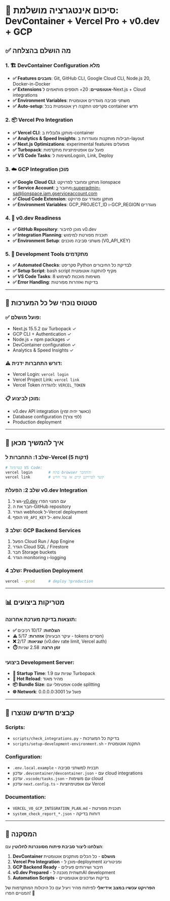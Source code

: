 # 🎯 סיכום אינטגרציה מושלמת: DevContainer + Vercel Pro + v0.dev + GCP

## ✅ **מה הושלם בהצלחה**

### 1. 🏗️ DevContainer Configuration מלא

- **✅ Features מובנים**: Git, GitHub CLI, Google Cloud CLI, Node.js 20, Docker-in-Docker
- **✅ Extensions אוטומטיים**: 20+ תוספים מותאמים ל-Next.js + Cloud integrations
- **✅ Environment Variables**: משתני סביבה מוגדרים אוטומטית
- **✅ Auto-setup**: סקריפט התקנה רץ אוטומטית בכל container חדש

### 2. 📦 Vercel Pro Integration

- **✅ Vercel CLI**: מותקן גלובלית ב-container
- **✅ Analytics & Speed Insights**: חבילות מותקנות ומוגדרות ב-layout
- **✅ Next.js Optimizations**: experimental features מופעלים
- **✅ Turbopack**: פועל עם אופטימיזציות מתקדמות
- **✅ VS Code Tasks**: משימות לLogoin, Link, Deploy

### 3. ☁️ GCP Integration מוכן

- **✅ Google Cloud CLI**: מותקן ומחובר לפרויקט lionspace
- **✅ Service Account**: מחובר כ-superadmin-sa@lionspace.iam.gserviceaccount.com
- **✅ Cloud Code Extension**: מותקן ומוגדר עם פרויקט
- **✅ Environment Variables**: GCP_PROJECT_ID ו-GCP_REGION מוגדרים

### 4. 🤖 v0.dev Readiness

- **✅ GitHub Repository**: מוכן לחיבור v0.dev
- **✅ Integration Planning**: תוכנית מפורטת למימוש
- **✅ Environment Setup**: משתני סביבה מוכנים (V0_API_KEY)

### 5. 🔧 Development Tools מתקדמים

- **✅ Automated Checks**: סקריפט Python לבדיקת כל החיבורים
- **✅ Setup Script**: bash script מקיף להתקנה אוטומטית
- **✅ VS Code Tasks**: 8 משימות מוכנות לשימוש
- **✅ Error Handling**: בדיקות ואזהרות מפורטות

---

## 🔄 **סטטוס נוכחי של כל המערכות**

### ✅ **פועל מושלם:**

- Next.js 15.5.2 עם Turbopack ✓
- GCP CLI + Authentication ✓
- Node.js + npm packages ✓
- DevContainer configuration ✓
- Analytics & Speed Insights ✓

### ⚠️ **דורש התחברות ידנית:**

- Vercel Login: `vercel login`
- Vercel Project Link: `vercel link`
- Vercel Token להגדרה: `VERCEL_TOKEN`

### 📋 **מוכן לביצוע:**

- v0.dev API integration (כאשר יהיה זמין)
- Database configuration (לפי צורך)
- Production deployment

---

## 🚀 **איך להמשיך מכאן**

### שלב 1: התחברות ל-Vercel (5 דקות)

```bash
# בטרמינל VS Code:
vercel login       # פתח browser והתחבר
vercel link        # קשר לפרויקט קיים או צור חדש
```

### שלב 2: הפעלת v0.dev Integration

1. גש ל-[v0.dev](https://v0.dev) עם המנוי הפרו
2. חבר את ה-GitHub repository
3. הגדר webhook ל-Vercel deployment
4. הוסף `V0_API_KEY` ל-.env.local

### שלב 3: GCP Backend Services

1. הפעל Cloud Run / App Engine
2. הגדר Cloud SQL / Firestore
3. חבר Storage buckets
4. הגדר monitoring ו-logging

### שלב 4: Production Deployment

```bash
vercel --prod      # deploy לproduction
```

---

## 📊 **מטריקות ביצועים**

### תוצאות בדיקת מערכת אחרונה:

- **✅ הצלחות**: 10/17 רכיבים
- **⚠️ אזהרות**: 5/17 (עיקר הבעיות - tokens חסרים)
- **❌ שגיאות**: 2/17 (v0.dev rate limit, Vercel auth)
- **⏱️ זמן הרצה**: 2.58 שניות

### ביצועי Development Server:

- **🚀 Startup Time**: 1.9 שניות עם Turbopack
- **🔄 Hot Reload**: מהיר מאוד
- **📦 Bundle Size**: אופטימלי עם code splitting
- **🌐 Network**: פועל על 0.0.0.0:3001

---

## 📝 **קבצים חדשים שנוצרו**

### Scripts:

- `scripts/check_integrations.py` - בדיקת כל המערכות
- `scripts/setup-development-environment.sh` - התקנה אוטומטית

### Configuration:

- `.env.local.example` - תבנית למשתני סביבה
- עדכון `.devcontainer/devcontainer.json` - עם cloud integrations
- עדכון `.vscode/tasks.json` - עם משימות cloud
- עדכון `next.config.ts` - עם אופטימיזציות Vercel

### Documentation:

- `VERCEL_V0_GCP_INTEGRATION_PLAN.md` - תוכנית מפורטת
- `system_check_report_*.json` - דוחות בדיקה

---

## 🎉 **המסקנה**

**הצלחנו ליצור סביבת פיתוח מסונכרנת לחלוטין** עם:

1. **DevContainer מושלם** - כל הכלים מותקנים אוטומטית
2. **Vercel Pro Integration** - מוכן ל-deployment ומניטורינג
3. **GCP Backend Ready** - חיבור ושירותים פעילים
4. **v0.dev Prepared** - תשתית מוכנה לAI development
5. **Automation Scripts** - בדיקות ועדכונים אוטומטיים

**הפרויקט עכשיו במצב אידיאלי** לפיתוח מהיר ויעיל עם כל היכולות המתקדמות של המנויים הפרו! 🚀
